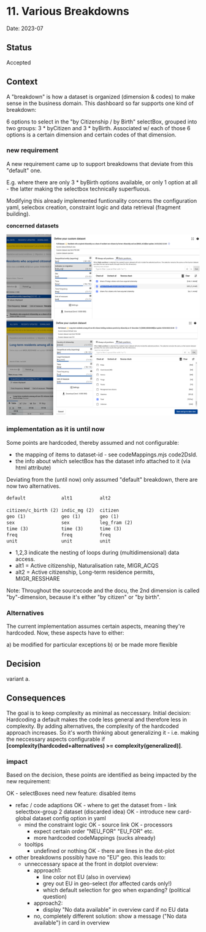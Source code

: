# 11. Various Breakdowns

Date: 2023-07

## Status

Accepted

## Context

A "breakdown" is how a dataset is organized (dimension & codes) to make sense in the business domain.
This dashboard so far supports one kind of breakdown:

6 options to select in the "by Citizenship / by Birth" selectBox, grouped into two groups: 3 * byCitizen and 3 * byBirth.
Associated w/ each of those 6 options is a certain dimension and certain codes of that dimension.

### new requirement

A new requirement came up to support breakdowns that deviate from this "default" one.

E.g. where there are only 3 * byBirth options available, or only 1 option at all - the latter making the selectbox technically superfluous.

Modifying this already implemented funtionality concerns the configuration yaml, selecbox creation, constraint logic and data retrieval (fragment building).


**concerned datasets**

![components](./active-citizenship-migr_aqcs.png)
![components](./active-citizenship-migr-resshare.png)


### implementation as it is until now

Some points are hardcoded, thereby assumed and not configurable:
- the mapping of items to dataset-id - see codeMappings.mjs code2DsId.
- the info about which selectBox has the dataset info attached to it (via html attribute)

Deviating from the (until now) only assumed "default" breakdown, there are now two alternatives.

    default             alt1          alt2

    citizen/c_birth (2) indic_mg (2)  citizen
    geo (1)             geo (1)       geo (1)
    sex                 sex           leg_fram (2)
    time (3)            time (3)      time (3)
    freq                freq          freq
    unit                unit          unit

- 1,2,3 indicate the nesting of loops during (multidimensional) data access.
- alt1 = Active citizenship, Naturalisation rate, MIGR_ACQS
- alt2 = Active citizenship, Long-term residence permits, MIGR_RESSHARE

Note: Throughout the sourcecode and the docu, the 2nd dimension is called "by"-dimension, because it's either "by citizen" or "by birth".

### Alternatives

The current implementation assumes certain aspects, meaning they're hardcoded.
Now, these aspects have to either:

a) be modified for particular exceptions
b) or be made more flexible

## Decision

variant a.

## Consequences

The goal is to keep complexity as minimal as neccessary.
Initial decision: Hardcoding a default makes the code less general and therefore less in complexity.
By adding alternatives, the complexity of the hardcoded approach increases.
So it's worth thinking about generalizing it - i.e. making the neccessary aspects configurable if **[complexity(hardcoded+alternatives) >= complexity(generalized)]**.

### impact

Based on the decision, these points are identified as being impacted by the new requirement:

OK - selectBoxes need new feature: disabled items
- refac / code adaptions
    OK - where to get the dataset from
        - link selectbox-group 2 dataset (discarded idea)
        OK - introduce new card-global dataset config option in yaml
    - mind the constraint logic
    OK - source link
    OK - processors 
      - expect certain order "NEU_FOR" "EU_FOR" etc.
      - more hardcoded codeMappings (sucks already)
    - tooltips
      - undefined or nothing
    OK - there are lines in the dot-plot
- other breakdowns possibly have no "EU" geo. this leads to:
    - unneccessary space at the front in dotplot
    overview:
      - approach1:
        - line color not EU (also in overview)
        - grey out EU in geo-select (for affected cards only!)
        - which default selection for geo when expanding? (political question)
      - approach2:
        - display "No data available" in overview card if no EU data
      - no, completely different solution: show a message ("No data available") in card in overview

